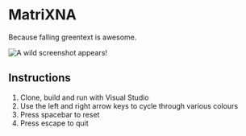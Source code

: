 MatriXNA
========

Because falling greentext is awesome.

![A wild screenshot appears!](https://raw.github.com/TryCatch22/MatriXNA/master/Screenshot.png "A wild screenshot appears!")

## Instructions
1. Clone, build and run with Visual Studio
2. Use the left and right arrow keys to cycle through various colours
3. Press spacebar to reset
4. Press escape to quit
